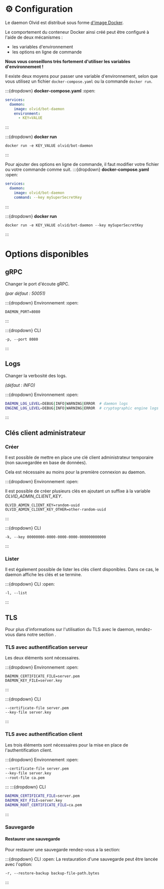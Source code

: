 # ⚙️ Configuration

Le daemon Olvid est distribué sous forme [d'image Docker](https://hub.docker.com/r/olvid/bot-daemon).

Le comportement du conteneur Docker ainsi créé peut être configuré à l'aide de deux mécanismes :
- les variables d'environnement
- les options en ligne de commande

**Nous vous conseillons très fortement d'utiliser les variables d'environnement !**

Il existe deux moyens pour passer une variable d'environnement, selon que vous utilisez un fichier `docker-compose.yaml` ou la commande `docker run`.

:::{dropdown} **docker-compose.yaml**
:open:

```yaml
services:
  daemon:
    image: olvid/bot-daemon
    environment:
      - KEY=VALUE
```
:::

:::{dropdown} **docker run**

```shell
docker run -e KEY_VALUE olvid/bot-daemon
```
:::

Pour ajouter des options en ligne de commande, il faut modifier votre fichier ou votre commande comme suit.
:::{dropdown} **docker-compose.yaml**
:open:

```yaml
services:
  daemon:
    image: olvid/bot-daemon
    command: --key mySuperSecretKey
```
:::

:::{dropdown} **docker run**

```shell
docker run -e KEY_VALUE olvid/bot-daemon --key mySuperSecretKey
```
:::

# Options disponibles

## gRPC

Changer le port d'écoute gRPC.

*(par défaut : 50051)*

:::{dropdown} Environnement
:open:
```shell
DAEMON_PORT=8080
```
:::

:::{dropdown} CLI
```shell
-p, --port 8080
```
:::

## Logs

Changer la verbosité des logs.

*(défaut : INFO)*

:::{dropdown} Environnement
:open:
```sh
DAEMON_LOG_LEVEL=DEBUG|INFO|WARNING|ERROR  # daemon logs
ENGINE_LOG_LEVEL=DEBUG|INFO|WARNING|ERROR  # cryptographic engine logs
```
:::

## Clés client administrateur
### Créer
Il est possible de mettre en place une clé client administrateur temporaire (non sauvegardée en base de données).

Cela est nécessaire au moins pour la première connexion au daemon.

:::{dropdown} Environnement
:open:

Il est possible de créer plusieurs clés en ajoutant un suffixe à la variable *OLVID_ADMIN_CLIENT_KEY*.
```shell
OLVID_ADMIN_CLIENT_KEY=random-uuid
OLVID_ADMIN_CLIENT_KEY_OTHER=other-random-uuid
```
:::

:::{dropdown} CLI
```shell
-k, --key 00000000-0000-0000-0000-000000000000
```
:::

### Lister
Il est également possible de lister les clés client disponibles. Dans ce cas, le daemon affiche les clés et se termine.

:::{dropdown} CLI
:open:
```shell
-l, --list
```
:::

## TLS
Pour plus d'informations sur l'utilisation du TLS avec le daemon, rendez-vous dans notre section [](/daemon/tutorials.md#configuration-tls).

### TLS avec authentification serveur

Les deux éléments sont nécessaires.

:::{dropdown} Environnement
:open:
```shell
DAEMON_CERTIFICATE_FILE=server.pem
DAEMON_KEY_FILE=server.key
```
:::

:::{dropdown} CLI
```shell
--certificate-file server.pem
--key-file server.key
```
:::

### TLS avec authentification client
Les trois éléments sont nécessaires pour la mise en place de l'authentification client.

:::{dropdown} Environnement
:open:
```sh
--certificate-file server.pem
--key-file server.key
--root-file ca.pem
```
:::
:::{dropdown} CLI
```sh
DAEMON_CERTIFICATE_FILE=server.pem
DAEMON_KEY_FILE=server.key
DAEMON_ROOT_CERTIFICATE_FILE=ca.pem
```
:::

### Sauvegarde

#### Restaurer une sauvegarde

Pour restaurer une sauvegarde rendez-vous a la section: [](/daemon/tutorials.md#sauvegardes)

:::{dropdown} CLI
:open:
La restauration d'une sauvegarde peut être lancée avec l'option:
```shell
-r, --restore-backup backup-file-path.bytes
```
:::
